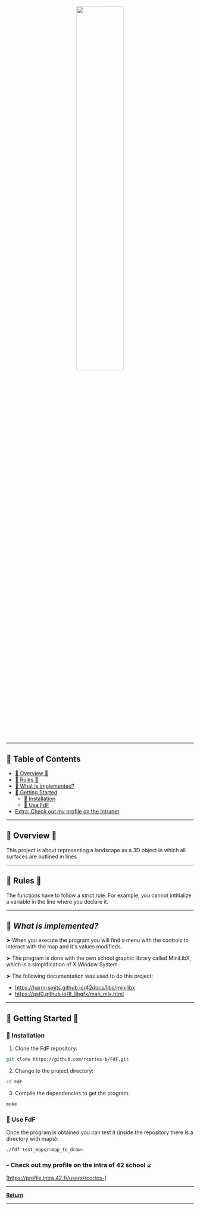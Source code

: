 <h1 align="center">
<img tyle="display: block;-webkit-user-select: none;margin: auto;background-color: hsl(0, 0%, 90%);transition: background-color 300ms;" src="https://i.ibb.co/TcybSms/b88ebe17-ebe3-46ea-83f4-ee7f3924be46.jpg" height=50% width=50%>
<h3>  </h3>

---

## 📖 Table of Contents
- [📍 Overview 📍](#-overview-)
- [📍 Rules 📍](#-rules-)
- [🔎 What is implemented?](#-what-is-implemented)
- [🚀 Getting Started](#-getting-started--)
    - [🔧 Installation](#-installation)
    - [🤖 Use FdF](#-use-FdF)
- [Extra: Check out my profile on the Intranet](#--check-out-my-profile-on-the-intra-of-42-school-%EF%B8%8F)

---

## 📍 Overview 📍

This project is about representing a landscape as a 3D object in which all surfaces are outlined in lines


---

## 📍 Rules 📍

The functions have to follow a strict rule. For example, you cannot intitialize a variable in the line where you declare it.


---


## 🔎 _What is implemented?_

➤ When you execute the program you will find a menu with the controls to interact with the map and it's values modifieds.

➤ The program is done with the own school graphic library called MiniLibX, which is a simplification of X Window System.

➤ The following documentation was used to do this project: 

* https://harm-smits.github.io/42docs/libs/minilibx
* https://qst0.github.io/ft_libgfx/man_mlx.html

---

## 🚀 Getting Started  🚀 

### 🔧 Installation

1. Clone the FdF repository:
```sh
git clone https://github.com/rcortes-b/FdF.git
```

2. Change to the project directory:
```sh
cd FdF
```

3. Compile the dependencies to get the program:
```sh
make
```

### 🤖 Use FdF
Once the program is obtained you can test it (inside the repository there is a directory with maps):
```sh
./fdf test_maps/<map_to_draw>
```
### - Check out my profile on the intra of 42 school ↙️
[https://profile.intra.42.fr/users/rcortes-]

---

[**Return**](#Top)

---
